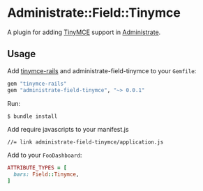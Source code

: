 # Administrate::Field::Tinymce

A plugin for adding [TinyMCE] support in [Administrate].

## Usage

Add [tinymce-rails] and administrate-field-tinymce to your `Gemfile`:

```ruby
gem "tinymce-rails"
gem "administrate-field-tinymce", "~> 0.0.1"
```

Run:

```bash
$ bundle install
```

Add require javascripts to your manifest.js

```
//= link administrate-field-tinymce/application.js
```
	
	
Add to your `FooDashboard`:
```ruby
ATTRIBUTE_TYPES = [
  bars: Field::Tinymce,
]
```

[TinyMce]: https://github.com/tinymce/tinymce
[Administrate]: https://github.com/thoughtbot/administrate
[tinymce-rails]: https://github.com/spohlenz/tinymce-rails